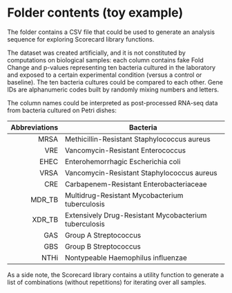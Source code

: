 # Folder contents (toy example)

The folder contains a CSV file that could be used to generate an analysis sequence for exploring Scorecard library functions.

The dataset was created artificially, and it is not constituted by computations on biological samples: each column contains fake Fold Change and p-values representing ten bacteria cultured in the laboratory and exposed to a certain experimental condition (versus a control or baseline). The ten bacteria cultures could be compared to each other. Gene IDs are alphanumeric codes built by randomly mixing numbers and letters.

The column names could be interpreted as post-processed RNA-seq data from bacteria cultured on Petri dishes:

| Abbreviations | Bacteria |
|-----:|---------------|
|MRSA| Methicillin-Resistant Staphylococcus aureus|
|VRE| Vancomycin-Resistant Enterococcus|
|EHEC| Enterohemorrhagic Escherichia coli|
|VRSA| Vancomycin-Resistant Staphylococcus aureus|
|CRE| Carbapenem-Resistant Enterobacteriaceae|
|MDR_TB | Multidrug-Resistant Mycobacterium tuberculosis|
|XDR_TB | Extensively Drug-Resistant Mycobacterium tuberculosis|
|GAS| Group A Streptococcus|
|GBS| Group B Streptococcus|
|NTHi| Nontypeable Haemophilus influenzae|

As a side note, the Scorecard library contains a utility function to generate a list of combinations (without repetitions) for iterating over all samples.
